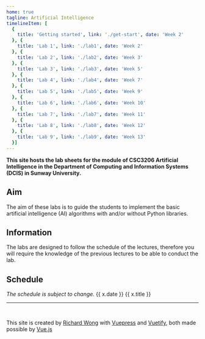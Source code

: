 ```yaml
---
home: true
tagline: Artificial Intelligence
timelineItem: [
  {
    title: 'Getting started', link: './get-start', date: 'Week 2'
  }, {
    title: 'Lab 1', link: './lab1', date: 'Week 2'
  }, { 
    title: 'Lab 2', link: './lab2', date: 'Week 3' 
  }, { 
    title: 'Lab 3', link: './lab3', date: 'Week 5' 
  }, { 
    title: 'Lab 4', link: './lab4', date: 'Week 7' 
  }, { 
    title: 'Lab 5', link: './lab5', date: 'Week 9' 
  }, { 
    title: 'Lab 6', link: './lab6', date: 'Week 10' 
  }, { 
    title: 'Lab 7', link: './lab7', date: 'Week 11' 
  }, { 
    title: 'Lab 8', link: './lab8', date: 'Week 12' 
  }, { 
    title: 'Lab 9', link: './lab9', date: 'Week 13' 
  }]
---
```


**This site hosts the lab sheets for the module of CSC3206 Artificial Intelligence in the Department of Computing and Information Systems (DCIS) in Sunway University.**

## Aim

The aim of these labs is to guide the students to implement the basic artificial intelligence (AI) algorithms with and/or without Python libraries.

## Information

The labs are designed to follow the schedule of the lectures, therefore you will require the knowledge of the previous lectures to be able to conduct the lab.

## Schedule 

*The schedule is subject to change.*
<v-app>
<v-timeline class="my-3">
<v-timeline-item v-for="x in $page.frontmatter.timelineItem" right>
<v-flex slot="opposite">{{ x.date }}</v-flex>
<v-chip :href="x.link">{{ x.title }}</v-chip>
</v-timeline-item>
</v-timeline>
</v-app>


----

<div style="min-height: 2ex"></div>

This site is created by [Richard Wong](https://ricwtk.github.io) with [Vuepress](https://vuepress.vuejs.org/) and [Vuetify](https://vuetifyjs.com/), both made possible by [Vue.js](https://vuejs.org/)
